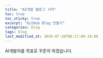 ```yaml
---
title: "AI개발 블로그 시작"
toc: true
toc_sticky: true
excerpt: "GitHub Blog 만들기"
categories: blog
tags: blog
last_modified_at: 2020-07-28T08:17:00-18:00
---
```


AI개발자를 목표로 꾸준히 하겠습니다.  


